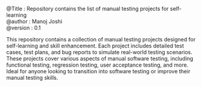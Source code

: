 @Title   : Repository contains the list of manual testing projects for self-learning <br/> 
@author  : Manoj Joshi <br/> 
@version : 0.1 <br/> 

This repository contains a collection of manual testing projects designed for self-learning and skill enhancement. Each project includes detailed test cases, test plans, and bug reports to simulate real-world testing scenarios. These projects cover various aspects of manual software testing, including functional testing, regression testing, user acceptance testing, and more. Ideal for anyone looking to transition into software testing or improve their manual testing skills.